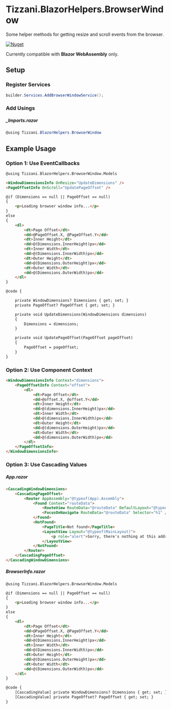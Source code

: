 # Tizzani.BlazorHelpers.BrowserWindow

Some helper methods for getting resize and scroll events from the browser.

[![Nuget](https://img.shields.io/nuget/v/Tizzani.BlazorHelpers.BrowserWindow)](https://www.nuget.org/packages/Tizzani.BlazorHelpers.BrowserWindow/1.0.0)

Currently compatible with **Blazor WebAssembly** only.

## Setup

### Register Services
```csharp
builder.Services.AddBrowserWindowService();
```

### Add Usings

##### \_Imports.razor
```csharp
@using Tizzani.BlazorHelpers.BrowserWindow
```

## Example Usage

### Option 1: Use EventCallbacks

```html
@using Tizzani.BlazorHelpers.BrowserWindow.Models

<WindowDimensionsInfo OnResize="UpdateDimensions" />
<PageOffsetInfo OnScroll="UpdatePageOffset" />

@if (Dimensions == null || PageOffset == null)
{
    <p>Loading browser window info...</p>
}
else
{
    <dl>
        <dt>Page Offset</dt>
        <dd>@PageOffset.X, @PageOffset.Y</dd>
        <dt>Inner Height</dt>
        <dd>@(Dimensions.InnerHeight)px</dd>
        <dt>Inner Width</dt>
        <dd>@(Dimensions.InnerWidth)px</dd>
        <dt>Outer Height</dt>
        <dd>@(Dimensions.OuterHeight)px</dd>
        <dt>Outer Width</dt>
        <dd>@(Dimensions.OuterWidth)px</dd>
    </dl>
}

@code {

    private WindowDimensions? Dimensions { get; set; }
    private PageOffset? PageOffset { get; set; }

    private void UpdateDimensions(WindowDimensions dimensions)
    {
        Dimensions = dimensions;
    }

    private void UpdatePageOffset(PageOffset pageOffset)
    {
        PageOffset = pageOffset;
    }
}
```

### Option 2: Use Component Context
```html
<WindowDimensionsInfo Context="dimensions">
    <PageOffsetInfo Context="offset">
        <dl>
            <dt>Page Offset</dt>
            <dd>@offset.X, @offset.Y</dd>
            <dt>Inner Height</dt>
            <dd>@(dimensions.InnerHeight)px</dd>
            <dt>Inner Width</dt>
            <dd>@(dimensions.InnerWidth)px</dd>
            <dt>Outer Height</dt>
            <dd>@(dimensions.OuterHeight)px</dd>
            <dt>Outer Width</dt>
            <dd>@(dimensions.OuterWidth)px</dd>
        </dl>
    </PageOffsetInfo>
</WindowDimensionsInfo>

```

### Option 3: Use Cascading Values
##### App.razor
```html
<CascadingWindowDimensions>
    <CascadingPageOffset>
        <Router AppAssembly="@typeof(App).Assembly">
            <Found Context="routeData">
                <RouteView RouteData="@routeData" DefaultLayout="@typeof(MainLayout)" />
                <FocusOnNavigate RouteData="@routeData" Selector="h1" />
            </Found>
            <NotFound>
                <PageTitle>Not found</PageTitle>
                <LayoutView Layout="@typeof(MainLayout)">
                    <p role="alert">Sorry, there's nothing at this address.</p>
                </LayoutView>
            </NotFound>
        </Router>
    </CascadingPageOffset>
</CascadingWindowDimensions>
```

##### BrowserInfo.razor
```html
@using Tizzani.BlazorHelpers.BrowserWindow.Models

@if (Dimensions == null || PageOffset == null)
{
    <p>Loading browser window info...</p>
}
else
{
    <dl>
        <dt>Page Offset</dt>
        <dd>@PageOffset.X, @PageOffset.Y</dd>
        <dt>Inner Height</dt>
        <dd>@(Dimensions.InnerHeight)px</dd>
        <dt>Inner Width</dt>
        <dd>@(Dimensions.InnerWidth)px</dd>
        <dt>Outer Height</dt>
        <dd>@(Dimensions.OuterHeight)px</dd>
        <dt>Outer Width</dt>
        <dd>@(Dimensions.OuterWidth)px</dd>
    </dl>
}

@code {
    [CascadingValue] private WindowDimensions? Dimensions { get; set; }
    [CascadingValue] private PageOffset? PageOffset { get; set; }
}
```
